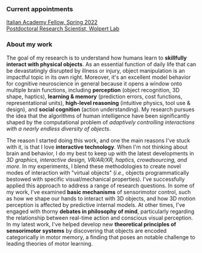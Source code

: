 ### Current appointments
[Italian Academy Fellow, Spring 2022](https://italianacademy.columbia.edu)<br>
[Postdoctoral Research Scientist, Wolpert Lab](https://wolpertlab.neuroscience.columbia.edu)

### About my work
The goal of my research is to understand how humans learn to **skillfully interact with physical objects**. As an essential function of daily life that can be devastatingly disrupted by illness or injury, object manipulation is an impactful topic in its own right. Moreover, it's an excellent model behavior for cognitive neuroscience in general because it opens a window onto multiple brain functions, including  **perception** (object recognition, 3D shape, haptics), **learning & memory** (prediction errors, cost functions, representational units), **high-level reasoning** (intuitive physics, tool use & design), and **social cognition** (action understanding). My research pursues the idea that the algorithms of human intelligence have been significantly shaped by the computational problem of _adaptively controlling interactions with a nearly endless diversity of objects_.

The reason I started doing this work, and one the main reasons I've stuck with it, is that I love **interactive technology**. When I'm not thinking about brain and behavior, I do my best to keep up with the latest developments in _3D graphics, interactive design, VR/AR/XR, haptics, crowdsourcing, and more_. In my experiments, I blend these methodologies to create novel modes of interaction with "virtual objects" (_i.e.,_ objects programmatically bestowed with specific visual/mechanical properties). I've successfully applied this approach to address a range of research questions. In some of my work, I've examined **basic mechanisms** of sensorimotor control, such as how we shape our hands to interact with 3D objects, and how 3D motion perception is affected by predictive internal models. At other times, I've engaged with thorny **debates in philosophy of mind**, particularly regarding the relationship between real-time action and conscious visual perception. In my latest work, I've helped develop new **theoretical principles of sensorimotor systems** by discovering that objects are encoded categorically in motor memory, a finding that poses an notable challenge to leading theories of motor learning.
